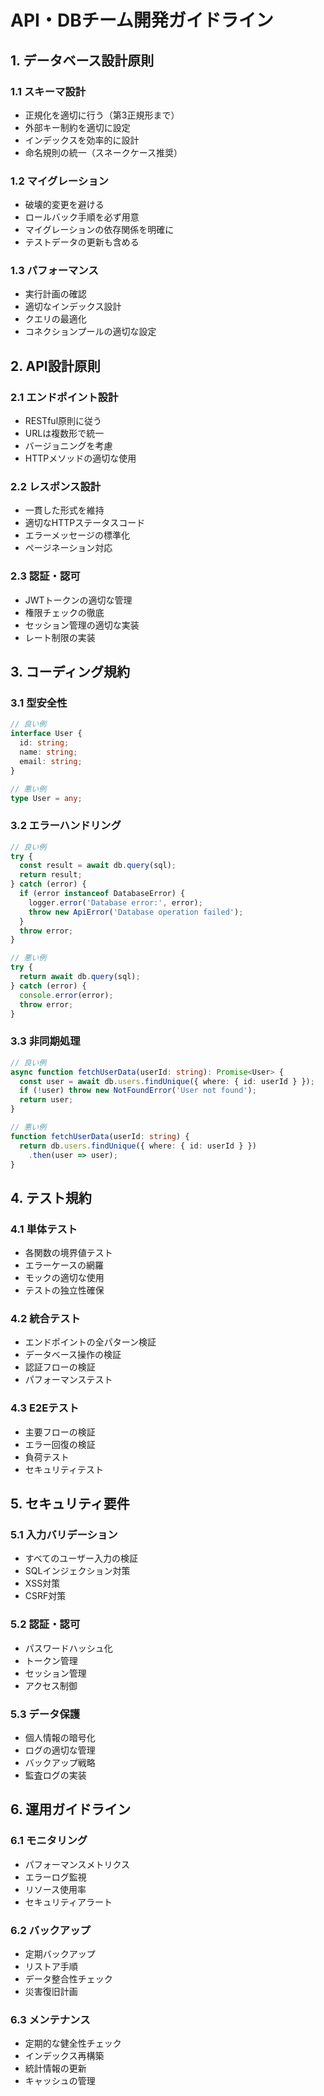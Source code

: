 # API・DBチーム開発ガイドライン

## 1. データベース設計原則

### 1.1 スキーマ設計
- 正規化を適切に行う（第3正規形まで）
- 外部キー制約を適切に設定
- インデックスを効率的に設計
- 命名規則の統一（スネークケース推奨）

### 1.2 マイグレーション
- 破壊的変更を避ける
- ロールバック手順を必ず用意
- マイグレーションの依存関係を明確に
- テストデータの更新も含める

### 1.3 パフォーマンス
- 実行計画の確認
- 適切なインデックス設計
- クエリの最適化
- コネクションプールの適切な設定

## 2. API設計原則

### 2.1 エンドポイント設計
- RESTful原則に従う
- URLは複数形で統一
- バージョニングを考慮
- HTTPメソッドの適切な使用

### 2.2 レスポンス設計
- 一貫した形式を維持
- 適切なHTTPステータスコード
- エラーメッセージの標準化
- ページネーション対応

### 2.3 認証・認可
- JWTトークンの適切な管理
- 権限チェックの徹底
- セッション管理の適切な実装
- レート制限の実装

## 3. コーディング規約

### 3.1 型安全性
```typescript
// 良い例
interface User {
  id: string;
  name: string;
  email: string;
}

// 悪い例
type User = any;
```

### 3.2 エラーハンドリング
```typescript
// 良い例
try {
  const result = await db.query(sql);
  return result;
} catch (error) {
  if (error instanceof DatabaseError) {
    logger.error('Database error:', error);
    throw new ApiError('Database operation failed');
  }
  throw error;
}

// 悪い例
try {
  return await db.query(sql);
} catch (error) {
  console.error(error);
  throw error;
}
```

### 3.3 非同期処理
```typescript
// 良い例
async function fetchUserData(userId: string): Promise<User> {
  const user = await db.users.findUnique({ where: { id: userId } });
  if (!user) throw new NotFoundError('User not found');
  return user;
}

// 悪い例
function fetchUserData(userId: string) {
  return db.users.findUnique({ where: { id: userId } })
    .then(user => user);
}
```

## 4. テスト規約

### 4.1 単体テスト
- 各関数の境界値テスト
- エラーケースの網羅
- モックの適切な使用
- テストの独立性確保

### 4.2 統合テスト
- エンドポイントの全パターン検証
- データベース操作の検証
- 認証フローの検証
- パフォーマンステスト

### 4.3 E2Eテスト
- 主要フローの検証
- エラー回復の検証
- 負荷テスト
- セキュリティテスト

## 5. セキュリティ要件

### 5.1 入力バリデーション
- すべてのユーザー入力の検証
- SQLインジェクション対策
- XSS対策
- CSRF対策

### 5.2 認証・認可
- パスワードハッシュ化
- トークン管理
- セッション管理
- アクセス制御

### 5.3 データ保護
- 個人情報の暗号化
- ログの適切な管理
- バックアップ戦略
- 監査ログの実装

## 6. 運用ガイドライン

### 6.1 モニタリング
- パフォーマンスメトリクス
- エラーログ監視
- リソース使用率
- セキュリティアラート

### 6.2 バックアップ
- 定期バックアップ
- リストア手順
- データ整合性チェック
- 災害復旧計画

### 6.3 メンテナンス
- 定期的な健全性チェック
- インデックス再構築
- 統計情報の更新
- キャッシュの管理 